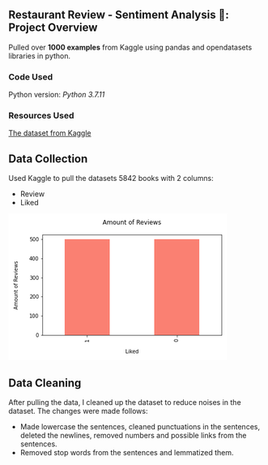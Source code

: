 ## Restaurant Review - Sentiment Analysis 🌮: Project Overview

Pulled over **1000 examples** from Kaggle using pandas and opendatasets libraries in python.


### Code Used

Python version: *Python 3.7.11* 

### Resources Used

[The dataset from Kaggle](https://www.kaggle.com/d4rklucif3r/restaurant-reviews)


## Data Collection
Used Kaggle to pull the datasets 5842 books with 2 columns:
* Review             
* Liked            

![alt text](https://github.com/cerenkasap/restaurant_review_analysis/blob/master/images/l_of_reviews.png "Length of Reviews on Raw Data")


## Data Cleaning

After pulling the data, I cleaned up the dataset to reduce noises in the dataset. The changes were made follows:

* Made lowercase the sentences, cleaned punctuations in the sentences, deleted the newlines, removed numbers and possible links from the sentences.
* Removed stop words from the sentences and lemmatized them.
